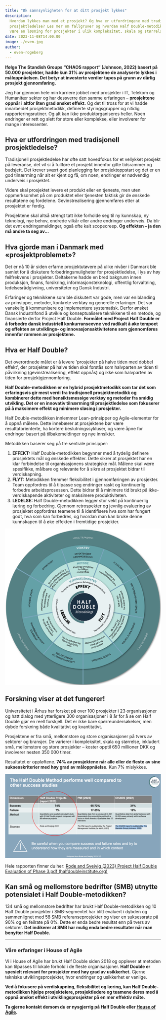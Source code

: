 ```yaml
---
title: "Øk sannsynligheten for at ditt prosjekt lykkes"
description:
  Hvordan lykkes man med et prosjekt? Og hva er utfordringene med tradisjonell
  prosjektledelse? Les mer om fallgruver og hvordan Half Double-metodikken kan
  være en løsning for prosjekter i ulik kompleksitet, skala og størrelse,
date: 2023-11-08T14:00:00
image: ./even.jpg
author:
  - even-rogeberg
---
```


**Ifølge The Standish Groups “CHAOS rapport” (Johnson, 2022) basert på 50.000
prosjekter, hadde kun 31% av prosjektene de analyserte lykkes i måloppnåelsen.
Det betyr at investerte verdier tapes på grunn av dårlig prosjekt
gjennomføring.**

Jeg har gjennom hele min karriere jobbet med prosjekter i IT, Telekom og
Humanitær sektor og har dessverre den samme erfaringen – **prosjektene oppnår i
altfor liten grad ønsket effekt.** Og det til tross for at vi hadde innarbeidet
prosjektmetodikk, definerte styringsgrupper og nitidig rapporteringsrutiner. Og
alt kan ikke produktorganiseres heller. Noen endringer er rett og slett for
store eller komplekse, eller involverer for mange interessenter.

## Hva er utfordringen med tradisjonell prosjektledelse?

Tradisjonell prosjektledelse har ofte satt hovedfokus for et vellykket prosjekt
på leveranse, det vil si å fullføre et prosjekt innenfor gitte tidsrammer og
budsjett. Det krever svært god planlegging før prosjektoppstart og det er en god
tilnærming når alt er kjent og få, om noen, endringer er nødvendig underveis i
prosjektet.

Videre skal prosjektet levere et produkt eller en tjeneste, men uten
oppmerksomhet på om produktet eller tjenesten faktisk gir de ønskede resultatene
og fordelene. Gevinstrealisering gjennomføres etter at prosjektet er ferdig.

Prosjektene skal altså strengt tatt ikke forholde seg til ny kunnskap, ny
teknologi, nye behov, endrede vilkår eller andre endringer underveis. Da blir
det evnt endringsmeldinger, også ofte kalt scopecreep. **Og effekten – ja den må
andre ta seg av...**

## Hva gjorde man i Danmark med «prosjektproblemet»?

Det er nå 10 år siden erfarne prosjektutøvere på ulike nivåer i Danmark ble
samlet for å diskutere forbedringsmuligheter for prosjektledelse, i lys av høy
feilfrekvens i prosjekter. Deltakerne hadde en bred bakgrunn innen produksjon,
finans, forsikring, informasjonsteknologi, offentlig forvaltning,
ledelsesrådgivning, universiteter og Dansk Industri.

Erfaringer og teknikkene som ble diskutert var gode, men var en blanding av
prinsipper, metoder, konkrete verktøy og generelle erfaringer. Det var vanskelig
å kommunisere og implementere systematisk. Derfor ønsket Dansk Industrifond å
utvikle og konseptualisere teknikkene til en metode, og finansierte derfor
Project Half Double. **Formålet med Project Half Double er å forbedre dansk
industriell konkurranseevne ved radikalt å øke tempoet og effekten av
utviklings- og innovasjonsaktivitetene som gjennomføres innenfor rammen av
prosjektene.**

## Hva er Half Double?

Det overordnede målet er å levere 'prosjekter på halve tiden med dobbel effekt',
der prosjekter på halve tiden skal forstås som halvparten av tiden til
påvirkning (gevinstrealisering, effekt oppnås) og ikke som halvparten av tiden
for prosjektgjennomføring.

**Half Double-metodikken er en hybrid prosjektmetodikk som tar det som
erfaringsvis gir mest verdi fra tradisjonell prosjektmetodikk og kombinerer
dette med hensiktsmessige verktøy og metoder fra smidig utvikling. Det er en
innovativ tilnærming til prosjektledelse som fokuserer på å maksimere effekt og
minimere sløsing i prosjekter.**

Half Double-metodikken innlemmer Lean-prinsipper og Agile-elementer for å oppnå
målene. Dette innebærer at prosjektene bør være resultatorienterte, ha kortere
beslutningssykluser, og være åpne for endringer basert på tilbakemeldinger og
nye innsikter.

Metodikken baserer seg på tre sentrale prinsipper:

1. **EFFEKT:** Half Double-metodikken begynner med å tydelig definere
   prosjektets mål og ønskede effekter. Dette sikrer at prosjektet har en klar
   forbindelse til organisasjonens strategiske mål. Målene skal være spesifikke,
   målbare og relevante for å sikre at prosjektet bidrar til verdiskapning.
1. **FLYT:** Metodikken fremmer fleksibilitet i gjennomføringen av prosjekter.
   Team oppfordres til å tilpasse seg endringer raskt og kontinuerlig forbedre
   arbeidsprosessen. Dette bidrar til å minimere tid brukt på ikke-verdiskapende
   aktiviteter og maksimere produktiviteten.
1. **LEDELSE:** Half Double-metodikken legger stor vekt på kontinuerlig læring
   og forbedring. Gjennom retrospekter og jevnlig evaluering av prosjektet
   oppfordres teamene til å identifisere hva som har fungert godt, hva som kan
   forbedres, og hvordan man kan bruke denne kunnskapen til å øke effekten i
   fremtidige prosjekter.

![sirkel som illustrerer half double metodologien](./prosjektsirkel.png)

## Forskning viser at det fungerer!

Universitetet i Århus har forsket på over 100 prosjekter i 23 organisasjoner og
hatt dialog med ytterligere 300 organisasjoner i 8 år for å se om Half Double
gjør en reell forskjell. Det er ikke bare spørreundersøkelser, men dybde
forskning både kvalitativt og kvantitativt.

Prosjektene er fra små, mellomstore og store organisasjoner på tvers av sektorer
og bransjer. De varierer i kompleksitet, skala og størrelse, inkludert små,
mellomstore og store prosjekter – koster opptil 650 millioner DKK og involverer
nesten 350 000 timer.

Resultatet er oppløftene. **74% av prosjektene når alle eller de fleste av sine
suksesskriterier med høy grad av måloppnåelse.** Kun 7% mislykkes.

![illustrasjon som viser resultater fra en studie om bruk av half double metodologi](./halfdoublestudier.png)

Hele rapporten finner du her:
[Rode and Svejvig (2023) Project Half Double Evaluation of Phase 3.pdf (halfdoubleinstitute.org)](https://halfdoubleinstitute.org/sites/default/files/2023-06/Rode%20and%20Svejvig%20%282023%29%20Project%20Half%20Double%20Evaluation%20of%20Phase%203.pdf)

## Kan små og mellomstore bedrifter (SMB) utnytte potensialet i Half Double-metodikken?

134 små og mellomstore bedrifter har brukt Half Double-metodikken og 10 Half
Double prosjekter i SMB-segmentet har blitt evaluert i dybden og sammenlignet
med 58 SMB referanseprosjekter og viser en suksessrate på 90% og en feilrate på
0%. Dette er enda bedre resultat enn på tvers av sektorer. **Det indikerer at
SMB har mulig enda bedre resultater når man benytter Half Double.**

---

### Våre erfaringer i House of Agile

Vi i House of Agile har brukt Half Double siden 2018 og opplever at metoden kan
tilpasses til lokale forhold i de fleste organisasjoner. **Half Double er
spesielt relevant for prosjekter med høy grad av usikkerhet.** Gjerne tekniske
utviklingsprosjekter, hvor endringer og usikkerhet er vanlige.

**Ved å fokusere på verdiskapning, fleksibilitet og læring, kan Half
Double-metodikken hjelpe prosjekteiere, prosjektledere og teamene deres med å
oppnå ønsket effekt i utviklingsprosjekter på en mer effektiv måte.**

**Ta gjerne kontakt dersom du er nysgjerrig på Half Double eller [House of
Agile][hoa].**

[hoa]: https://www.house-of-agile.no/
